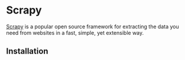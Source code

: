 # Scrapy

[Scrapy](https://scrapy.org/) is a popular open source framework for extracting the data you need from websites in a fast, simple, yet extensible way.

## Installation


